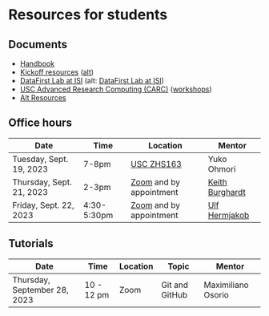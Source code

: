 # Resources for students

## Documents

- [Handbook](../../../website/uploads/semesters/2023-fall/handbook.pdf)
- [Kickoff resources](../../materials/2023-fall/) ([alt](https://www.isi.edu/~ulf/DataFirstFall2023/kickoff-resources.html))
- [DataFirst Lab at ISI](datafirst-lab) (alt: [DataFirst Lab at ISI](https://www.isi.edu/~ulf/DataFirstFall2023/DataFirst-Lab.html))
- [USC Advanced Research Computing (CARC)](https://www.carc.usc.edu) ([workshops](https://www.carc.usc.edu/education-and-resources/workshops))
- [Alt Resources](https://www.isi.edu/~ulf/DataFirstFall2023/DataFirst-resources.html)

## Office hours

| Date                     | Time        | Location                                                           | Mentor                                           |
| ------------------------ | ----------- | ------------------------------------------------------------------ | ------------------------------------------------ |
| Tuesday, Sept. 19, 2023  | 7-8pm       | [USC ZHS163](https://sites.usc.edu/roomfinder/2022/09/07/zhs-163/) | Yuko Ohmori                                      |
| Thursday, Sept. 21, 2023 | 2-3pm       | [Zoom](https://usc.zoom.us/j/9362535427) and by appointment        | [Keith Burghardt](../../author/keith-burghardt/) |
| Friday, Sept. 22, 2023   | 4:30-5:30pm | [Zoom](https://usc.zoom.us/j/4902939658) and by appointment        | [Ulf Hermjakob](../../author/ulf-hermjakob)      |

## Tutorials

| Date                         | Time       | Location | Topic          | Mentor             |
| ---------------------------- | ---------- | -------- | -------------- | ------------------ |
| Thursday, September 28, 2023 | 10 - 12 pm | Zoom     | Git and GitHub | Maximiliano Osorio |
